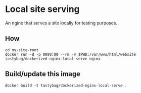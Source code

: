 # Local site serving

An nginx that serves a site locally for testing purposes.

## How
```
cd my-site-root
docker run -d -p 8080:80 --rm -v $PWD:/var/www/html/website tastybug/dockerized-nginx-local-serve nginx
```

## Build/update this image
`docker build -t tastybug/dockerized-nginx-local-serve .`